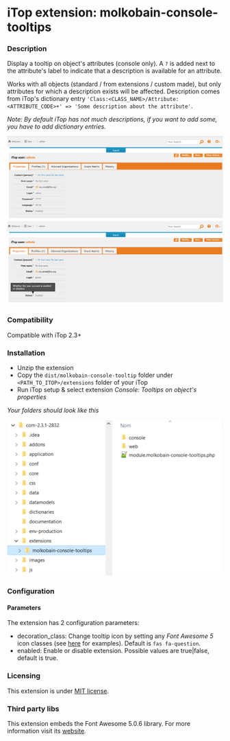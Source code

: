 # iTop extension: molkobain-console-tooltips

### Description
Display a tooltip on object's attributes (console only). A ``?`` is added next to the attribute's label to indicate that a description is available for an attribute.

Works with all objects (standard / from extensions / custom made), but only attributes for which a description exists will be affected. Description comes from iTop's dictionary entry ``'Class:<CLASS_NAME>/Attribute:<ATTRIBUTE_CODE>+' => 'Some description about the attribute'``.

*Note: By default iTop has not much descriptions, if you want to add some, you have to add dictionary entries.*

![Description decoration](https://raw.githubusercontent.com/Molkobain/itop-console-tooltips/master/docs/mct-object-01.PNG)
![Description tooltip](https://raw.githubusercontent.com/Molkobain/itop-console-tooltips/master/docs/mct-object-02.PNG)

### Compatibility
Compatible with iTop 2.3+

### Installation
* Unzip the extension
* Copy the ``dist/molkobain-console-tooltip`` folder under ``<PATH_TO_ITOP>/extensions`` folder of your iTop
* Run iTop setup & select extension *Console: Tooltips on object's properties*

*Your folders should look like this*

![Extensions folder](https://raw.githubusercontent.com/Molkobain/itop-console-tooltips/master/docs/mct-install.PNG)

### Configuration
#### Parameters
The extension has 2 configuration parameters:
  * decoration_class: Change tooltip icon by setting any *Font Awesome 5* icon classes (see [here](https://fontawesome.com/icons?d=gallery&m=free)  for examples). Default is ``fas fa-question``.
  * enabled: Enable or disable extension. Possible values are true|false, default is true.

### Licensing
This extension is under [MIT license](https://en.wikipedia.org/wiki/MIT_License).

### Third party libs
This extension embeds the Font Awesome 5.0.6 library. For more information visit its [website](https://fontawesome.com).

